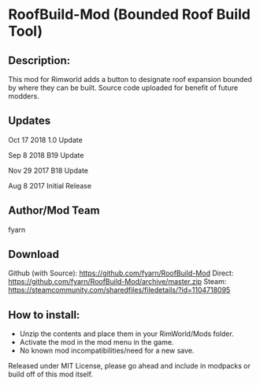 # RoofBuild-Mod (Bounded Roof Build Tool)

## Description:
This mod for Rimworld adds a button to designate roof expansion bounded by where they can be built.
Source code uploaded for benefit of future modders.

## Updates
Oct 17 2018
1.0 Update

Sep 8 2018
B19 Update

Nov 29 2017
B18 Update

Aug 8 2017
Initial Release

## Author/Mod Team
fyarn

## Download
Github (with Source): https://github.com/fyarn/RoofBuild-Mod
Direct: https://github.com/fyarn/RoofBuild-Mod/archive/master.zip
Steam: https://steamcommunity.com/sharedfiles/filedetails/?id=1104718095

## How to install:
- Unzip the contents and place them in your RimWorld/Mods folder.
- Activate the mod in the mod menu in the game.
- No known mod incompatibilities/need for a new save.

Released under MIT License, please go ahead and include in modpacks or build off of this mod itself.
